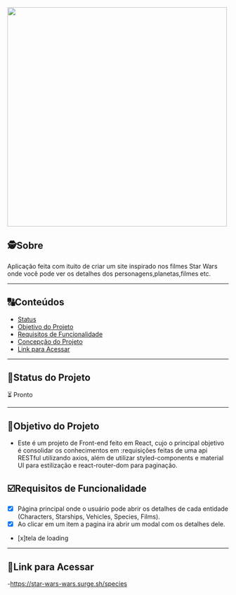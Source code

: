 

   <img  style="width:500px" src="https://external-content.duckduckgo.com/iu/?u=https%3A%2F%2F4.bp.blogspot.com%2F-Jzf0LGwZG2s%2FVdKgYZFHRxI%2FAAAAAAAAAHY%2F1YAK8puFauQ%2Fs1600%2Fmaxresdefault.jpg&f=1&nofb=1"/>



##  🕵Sobre

Aplicação feita com ituito de criar um site inspirado nos filmes Star Wars onde você pode ver os detalhes dos personagens,planetas,filmes etc.



---
##  🔠Conteúdos

<!--ts-->
   * [Status](#status)
   * [Objetivo do Projeto](#objetivo-do-projeto)
   * [Requisitos de Funcionalidade](#requisitos-de-funcionalidade)
   * [Concepção do Projeto](#concepcao-do-projeto)
   * [Link para Acessar](#link-para-acessar)

<!--te-->


---
##  🧭Status do Projeto

  ⏳ Pronto

---

##  🎯Objetivo do Projeto

- Este é um projeto de Front-end feito em React, cujo o principal objetivo é consolidar os conhecimentos em  :requisições feitas de uma api RESTful utilizando axios, 
além de utilizar styled-components e material UI para estilização e react-router-dom para paginação.

## ☑️Requisitos de Funcionalidade

- [x] Página principal onde o usuário pode abrir os detalhes de cada entidade (Characters, Starships, Vehicles, Species, Films).
- [x] Ao clicar em um item a pagina ira abrir um modal com os detalhes dele.
- [x]tela de loading 

---


## 🔗Link para Acessar

-https://star-wars-wars.surge.sh/species



